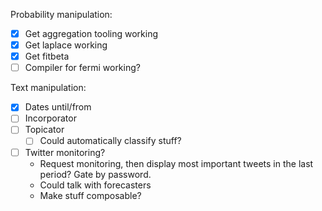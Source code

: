 Probability manipulation:

- [x] Get aggregation tooling working
- [x] Get laplace working
- [x] Get fitbeta
- [ ] Compiler for fermi working?

Text manipulation:

- [x] Dates until/from
- [ ] Incorporator
- [ ] Topicator
  - [ ] Could automatically classify stuff?
- [ ] Twitter monitoring?
  - Request monitoring, then display most important tweets in the last period? Gate by password.
  - Could talk with forecasters
  - Make stuff composable?
